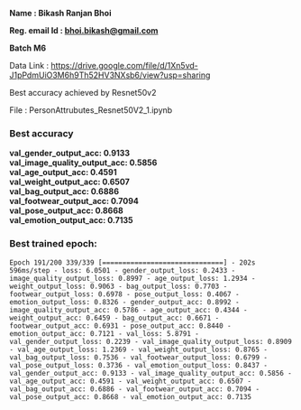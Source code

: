**Name : Bikash Ranjan Bhoi**

**Reg. email Id : bhoi.bikash@gmail.com**

**Batch M6**


Data Link : https://drive.google.com/file/d/1Xn5vd-J1pPdmUiO3M6h9Th52HV3NXsb6/view?usp=sharing

Best accuracy achieved by Resnet50v2

File : PersonAttrubutes_Resnet50V2_1.ipynb

### Best accuracy

**val_gender_output_acc: 0.9133  <br>
val_image_quality_output_acc: 0.5856 <br>
val_age_output_acc: 0.4591 <br>
val_weight_output_acc: 0.6507 <br>
val_bag_output_acc: 0.6886 <br>
val_footwear_output_acc: 0.7094 <br> 
val_pose_output_acc: 0.8668 <br>
val_emotion_output_acc: 0.7135**

### Best trained epoch:

`Epoch 191/200
339/339 [==============================] - 202s 596ms/step - loss: 6.0501 - gender_output_loss: 0.2433 - image_quality_output_loss: 0.8997 - age_output_loss: 1.2934 - weight_output_loss: 0.9063 - bag_output_loss: 0.7703 - footwear_output_loss: 0.6978 - pose_output_loss: 0.4067 - emotion_output_loss: 0.8326 - gender_output_acc: 0.8992 - image_quality_output_acc: 0.5786 - age_output_acc: 0.4344 - weight_output_acc: 0.6459 - bag_output_acc: 0.6671 - footwear_output_acc: 0.6931 - pose_output_acc: 0.8440 - emotion_output_acc: 0.7121 - val_loss: 5.8791 - val_gender_output_loss: 0.2239 - val_image_quality_output_loss: 0.8909 - val_age_output_loss: 1.2369 - val_weight_output_loss: 0.8765 - val_bag_output_loss: 0.7536 - val_footwear_output_loss: 0.6799 - val_pose_output_loss: 0.3736 - val_emotion_output_loss: 0.8437 - val_gender_output_acc: 0.9133 - val_image_quality_output_acc: 0.5856 - val_age_output_acc: 0.4591 - val_weight_output_acc: 0.6507 - val_bag_output_acc: 0.6886 - val_footwear_output_acc: 0.7094 - val_pose_output_acc: 0.8668 - val_emotion_output_acc: 0.7135`

